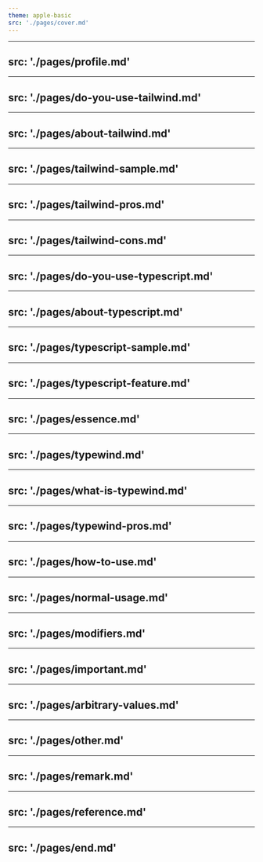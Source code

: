 ```yaml
---
theme: apple-basic
src: './pages/cover.md'
---
```


---
src: './pages/profile.md'
---

---
src: './pages/do-you-use-tailwind.md'
---

---
src: './pages/about-tailwind.md'
---

---
src: './pages/tailwind-sample.md'
---

---
src: './pages/tailwind-pros.md'
---

---
src: './pages/tailwind-cons.md'
---

---
src: './pages/do-you-use-typescript.md'
---

---
src: './pages/about-typescript.md'
---

---
src: './pages/typescript-sample.md'
---

---
src: './pages/typescript-feature.md'
---

---
src: './pages/essence.md'
---

---
src: './pages/typewind.md'
---

---
src: './pages/what-is-typewind.md'
---

---
src: './pages/typewind-pros.md'
---

---
src: './pages/how-to-use.md'
---

---
src: './pages/normal-usage.md'
---

---
src: './pages/modifiers.md'
---

---
src: './pages/important.md'
---

---
src: './pages/arbitrary-values.md'
---

---
src: './pages/other.md'
---

---
src: './pages/remark.md'
---

---
src: './pages/reference.md'
---

---
src: './pages/end.md'
---